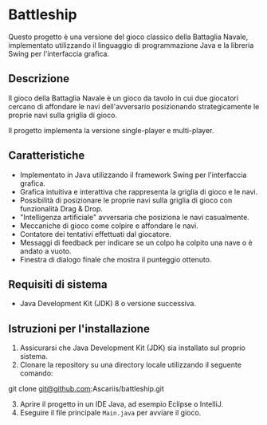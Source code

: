 # Battleship

Questo progetto è una versione del gioco classico della Battaglia Navale, implementato utilizzando il linguaggio di programmazione Java e la libreria Swing per l'interfaccia grafica.

## Descrizione

Il gioco della Battaglia Navale è un gioco da tavolo in cui due giocatori cercano di affondare le navi dell'avversario posizionando strategicamente le proprie navi sulla griglia di gioco. 

Il progetto implementa la versione single-player e multi-player.

## Caratteristiche

- Implementato in Java utilizzando il framework Swing per l'interfaccia grafica.
- Grafica intuitiva e interattiva che rappresenta la griglia di gioco e le navi.
- Possibilità di posizionare le proprie navi sulla griglia di gioco con funzionalità Drag & Drop.
- "Intelligenza artificiale" avversaria che posiziona le navi casualmente.
- Meccaniche di gioco come colpire e affondare le navi.
- Contatore dei tentativi effettuati dal giocatore.
- Messaggi di feedback per indicare se un colpo ha colpito una nave o è andato a vuoto.
- Finestra di dialogo finale che mostra il punteggio ottenuto.

## Requisiti di sistema

- Java Development Kit (JDK) 8 o versione successiva.

## Istruzioni per l'installazione

1. Assicurarsi che Java Development Kit (JDK) sia installato sul proprio sistema.
2. Clonare la repository su una directory locale utilizzando il seguente comando:

git clone git@github.com:Ascariis/battleship.git

3. Aprire il progetto in un IDE Java, ad esempio Eclipse o IntelliJ.
4. Eseguire il file principale `Main.java` per avviare il gioco.
